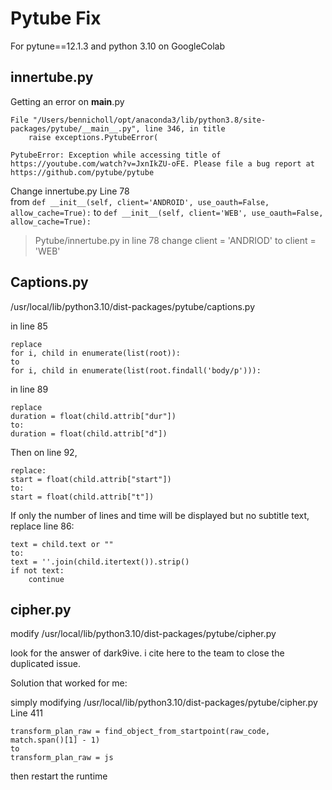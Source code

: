 # Pytube Fix
For pytune==12.1.3 and python 3.10 on GoogleColab


## innertube.py
Getting an error on __main__.py
```
File "/Users/bennicholl/opt/anaconda3/lib/python3.8/site-packages/pytube/__main__.py", line 346, in title
    raise exceptions.PytubeError(

PytubeError: Exception while accessing title of https://youtube.com/watch?v=JxnIkZU-oFE. Please file a bug report at https://github.com/pytube/pytube
```
Change innertube.py
Line 78<br>
from     `def __init__(self, client='ANDROID', use_oauth=False, allow_cache=True):`
to     `def __init__(self, client='WEB', use_oauth=False, allow_cache=True):`
> Pytube/innertube.py in line 78 change client = 'ANDRIOD' to client = 'WEB'

## Captions.py
/usr/local/lib/python3.10/dist-packages/pytube/captions.py

in line 85
```
replace 
for i, child in enumerate(list(root)):
to 
for i, child in enumerate(list(root.findall('body/p'))):
```

in line 89
```
replace 
duration = float(child.attrib["dur"])
to:
duration = float(child.attrib["d"])
```

Then on line 92, 
```
replace:
start = float(child.attrib["start"])
to:
start = float(child.attrib["t"])
```

If only the number of lines and time will be displayed but no subtitle text, replace line 86:
```
text = child.text or ""
to:
text = ''.join(child.itertext()).strip()
if not text:
    continue
```

## cipher.py
modify /usr/local/lib/python3.10/dist-packages/pytube/cipher.py

look for the answer of dark9ive. i cite here to the team to close the duplicated issue.

Solution that worked for me:

simply modifying /usr/local/lib/python3.10/dist-packages/pytube/cipher.py
Line 411
```
transform_plan_raw = find_object_from_startpoint(raw_code, match.span()[1] - 1)
to
transform_plan_raw = js
```
then restart the runtime
